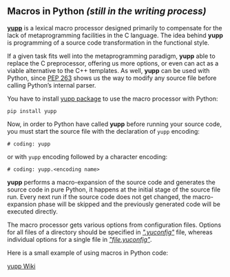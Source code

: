 ## Macros in Python _(still in the writing process)_

[**yupp**](https://github.com/in4lio/yupp/) is a lexical macro processor
designed primarily to compensate for the lack of metaprogramming facilities
in the C language. The idea behind **yupp** is programming of a source code
transformation in the functional style.

If a given task fits well into the metaprogramming paradigm, **yupp** able
to replace the C preprocessor, offering us more options, or even can act as
a viable alternative to the C++ templates. As well, **yupp** can be used with
Python, since [PEP 263](https://www.python.org/dev/peps/pep-0263/) shows us
the way to modify any source file before calling Python’s internal parser.

You have to install [yupp package](https://pypi.python.org/pypi/yupp/)
to use the macro processor with Python:

    pip install yupp

Now, in order to Python have called **yupp** before running your source code,
you must start the source file with the declaration of `yupp` encoding:

    # coding: yupp

or with `yupp` encoding followed by a character encoding:

    # coding: yupp.<encoding name>

**yupp** performs a macro-expansion of the source code and generates the
source code in pure Python, it happens at the initial stage of the source
file run. Every next run if the source code does not get changed, the
macro-expansion phase will be skipped and the previously generated code will
be executed directly.

The macro processor gets various options from configuration files. Options
for all files of a directory should be specified in
[_".yuconfig"_](../../../blob/master/eg/.yuconfig) file, whereas individual
options for a single file in
[_"file.yuconfig"_](../../../blob/master/eg/dict.yuconfig).

Here is a small example of using macros in Python code:


[yupp Wiki](https://github.com/in4lio/yupp/wiki/)
